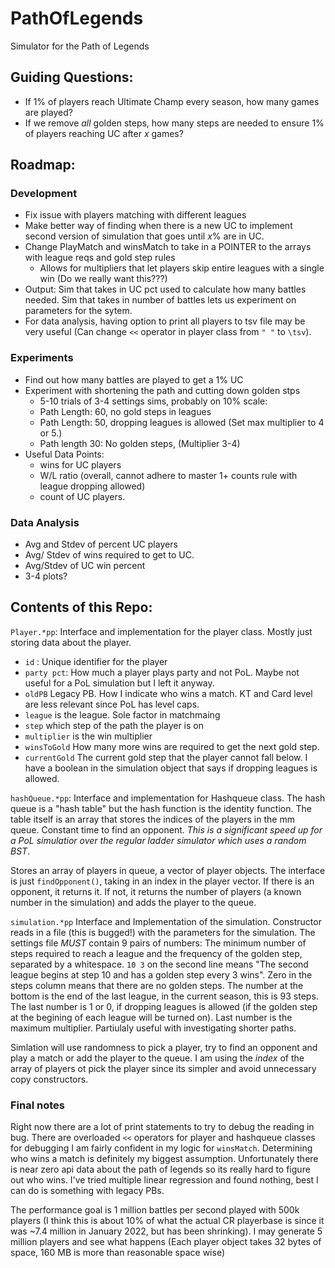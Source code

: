 # PathOfLegends
Simulator for the Path of Legends

## Guiding Questions: 

- If 1% of players reach Ultimate Champ every season, how many games are played?
- If we remove *all* golden steps, how many steps are needed to ensure 1% of players reaching UC after *x* games?

## Roadmap:
 
### Development
 
- Fix issue with players matching with different leagues
- Make better way of finding when there is a new UC to implement second version of simulation that goes until $x\%$ are in UC. 
- Change PlayMatch and winsMatch to take in a POINTER to the arrays with league reqs and gold step rules 
 	- Allows for multipliers that let players skip entire leagues with a single win (Do we really want this???)
- Output: Sim that takes in UC pct used to calculate how many battles needed. Sim that takes in number of battles lets us experiment on parameters for the sytem. 
- For data analysis, having option to print all players to tsv file may be very useful (Can change `<<` operator in player class from `" "` to `\tsv`). 

### Experiments
- Find out how many battles are played to get a 1% UC
- Experiment with shortening the path and cutting down golden stps
	- 5-10 trials of 3-4 settings sims, probably on 10% scale: 
	- Path Length: 60,  no gold steps in leagues
	- Path Length: 50, dropping leagues is allowed (Set max multiplier to 4 or 5.)
	-  Path length 30: No golden steps, (Multiplier 3-4)
- Useful Data Points: 
	- wins for UC players
	- W/L ratio (overall, cannot adhere to master 1+ counts rule with league dropping allowed)
	- count of UC players. 

### Data Analysis

- Avg and Stdev of percent UC players
- Avg/ Stdev of wins required to get to UC. 
- Avg/Stdev of UC win percent
- 3-4 plots?

## Contents of this Repo: 

`Player.*pp`: Interface and implementation for the player class.  Mostly just storing data about the player. 

- `id` : Unique identifier for the player 
- `party pct`: How much a player plays party and not PoL. Maybe not useful for a PoL simulation but I left it anyway. 
- `oldPB` Legacy PB. How I indicate who wins a match. KT and Card level are less relevant since PoL has level caps. 
- `league` is the league. Sole factor in matchmaing
- `step` which step of the path the player is on
- `multiplier` is the win multiplier
- `winsToGold` How many more wins are required to get the next gold step. 
- `currentGold` The current gold step that the player cannot fall below. I have a boolean in the simulation object that says if dropping leagues is allowed. 

`hashQueue.*pp`: Interface and implementation for Hashqueue class. The hash queue is a "hash table" but the hash function is the identity function. The table itself is an array that stores the indices of the players in the mm queue. Constant time to find an opponent.  *This is a significant speed up for a PoL simulatior over the regular ladder simulator which uses a random BST*.

Stores an array of players in queue, a vector of player objects. The interface is just `findOpponent()`, taking in an index in the player vector. If there is an opponent, it returns it. If not, it returns the number of players (a known number in the simulation) and adds the player to the queue. 

`simulation.*pp` Interface and Implementation of the simulation. Constructor reads in a file (this is bugged!) with the parameters for the simulation. The settings file _MUST_ contain 9 pairs of numbers: The minimum number of steps required to reach a league and the frequency of the golden step, separated by a whitespace. `10 3` on the second line means "The second league begins at step 10 and has a golden step every 3 wins". Zero in the steps column means that there are no golden steps.  The number at the bottom is the end of the last league, in the current season, this is 93 steps. The last number is 1 or 0, if dropping leagues is allowed (if the golden step at the begining of each league will be turned on). Last number is the maximum multiplier. Partiulaly useful with investigating shorter paths.  

Simlation will use randomness to pick a player, try to find an opponent and play a match or add the player to the queue. I am using the *index* of the array of players ot pick the player since its simpler and avoid unnecessary copy constructors. 

### Final notes

Right now there are a lot of print statements to try to debug the reading in bug. There are overloaded `<<` operators for player and hashqueue classes for debugging I am fairly confident in my logic for `winsMatch`. Determining who wins a match is definitely my biggest assumption. Unfortunately there is near zero api data about the path of legends so its really hard to figure out who wins. I've tried multiple linear regression and found nothing, best I can do is something with legacy PBs. 

The performance goal is 1 million battles per second played with 500k players (I think this is about 10% of what the actual CR playerbase is since it was ~7.4 million in January 2022, but has been shrinking). I may generate 5 million players and see what happens (Each player object takes 32 bytes of space, 160 MB is more than reasonable space wise)